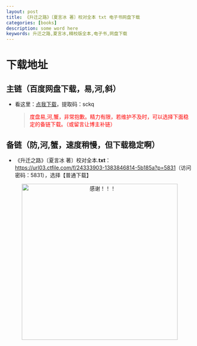 ```yaml
---
layout: post
title: 《升迁之路》〔夏言冰 著〕校对全本 txt 电子书网盘下载
categories: [books]
description: some word here
keywords: 升迁之路,夏言冰,精校版全本,电子书,网盘下载
---
```


# 下载地址

## 主链（百度网盘下载，易,河,斜）

- 看这里：[点我下载](https://pan.baidu.com/s/1iMXUbSbtZQZjDcqDmnWUyw?pwd=sckq)，提取码：sckq

  > <p style="color:red" >度盘易,河,蟹，非常抱歉。精力有限，若维护不及时，可以选择下面稳定的备链下载。（或留言让博主补链）</p>

## 备链（防,河,蟹，速度稍慢，但下载稳定啊）

- 《升迁之路》〔夏言冰 著〕校对全本.**txt**：<https://url03.ctfile.com/f/24333903-1383846814-5b185a?p=5831>（访问密码：5831），选择【普通下载】

<div align="center"><img src="https://pic.imgdb.cn/item/6707df6bd29ded1a8ce37031.gif" alt="感谢！！！" width="420px" height="auto"/></div>
